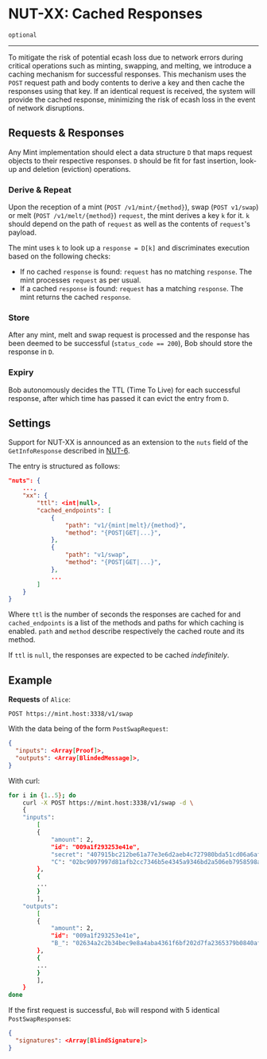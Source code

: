 NUT-XX: Cached Responses
==========================

`optional`

---

To mitigate the risk of potential ecash loss due to network errors during critical operations such as minting, swapping, and melting, we introduce a caching mechanism for successful responses. This mechanism uses the `POST` request path and body contents to derive a key and then cache the responses using that key. If an identical request is received, the system will provide the cached response, minimizing the risk of ecash loss in the event of network disruptions.
 

## Requests & Responses

Any Mint implementation should elect a data structure `D` that maps request objects to their respective responses. `D` should be fit for fast insertion, look-up and deletion (eviction) operations.

### Derive & Repeat

Upon the reception of a mint (`POST /v1/mint/{method}`), swap (`POST v1/swap`) or melt (`POST /v1/melt/{method}`) `request`, the mint derives a key `k` for it. `k` should depend on the path of `request` as well as the contents of `request`'s payload.

The mint uses `k` to look up a `response = D[k]` and discriminates execution based on the following checks:
* If no cached `response` is found: `request` has no matching `response`. The mint processes `request` as per usual.
* If a cached `response` is found: `request` has a matching `response`. The mint returns the cached `response`.

### Store

After any mint, melt and swap request is processed and the response has been deemed to be successful (`status_code == 200`), Bob should store the response in `D`.

### Expiry

Bob autonomously decides the TTL (Time To Live) for each successful response, after which time has passed it can evict the entry from `D`.

## Settings

Support for NUT-XX is announced as an extension to the `nuts` field of the `GetInfoResponse` described in [NUT-6](06).

The entry is structured as follows:
```json
"nuts": {
    ...,
    "xx": {
        "ttl": <int|null>,
        "cached_endpoints": [
            {
                "path": "v1/{mint|melt}/{method}",
                "method": "{POST|GET|...}",
            },
            {
                "path": "v1/swap",
                "method": "{POST|GET|...}",
            },
            ...
        ]
    }
}
```

Where `ttl` is the number of seconds the responses are cached for and `cached_endpoints` is a list of the methods and paths for which caching is enabled.
`path` and `method` describe respectively the cached route and its method.

If `ttl` is `null`, the responses are expected to be cached *indefinitely*.

## Example

**Requests** of `Alice`:

```http
POST https://mint.host:3338/v1/swap
```

With the data being of the form `PostSwapRequest`:

```json
{
  "inputs": <Array[Proof]>,
  "outputs": <Array[BlindedMessage]>,
}
```

With curl:

```bash
for i in {1..5}; do
    curl -X POST https://mint.host:3338/v1/swap -d \
    {
    "inputs": 
        [
        {
            "amount": 2,
            "id": "009a1f293253e41e",
            "secret": "407915bc212be61a77e3e6d2aeb4c727980bda51cd06a6afc29e2861768a7837",
            "C": "02bc9097997d81afb2cc7346b5e4345a9346bd2a506eb7958598a72f0cf85163ea"
        },
        {
        ...
        }
        ],
    "outputs":
        [
        {
            "amount": 2, 
            "id": "009a1f293253e41e",
            "B_": "02634a2c2b34bec9e8a4aba4361f6bf202d7fa2365379b0840afe249a7a9d71239"
        },
        {
        ...
        }
        ],
    }
done
```

If the first request is successful, `Bob` will respond with 5 identical `PostSwapResponse`s: 

```json
{
  "signatures": <Array[BlindSignature]>
}
```

[06]: 06.md